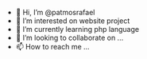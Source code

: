 - 👋 Hi, I’m @patmosrafael
- 👀 I’m interested on website project
- 🌱 I’m currently learning php language
- 💞️ I’m looking to collaborate on ...
- 📫 How to reach me ...

<!---
patmosrafael/patmosrafael is a ✨ special ✨ repository because its `README.md` (this file) appears on your GitHub profile.
You can click the Preview link to take a look at your changes.
--->
